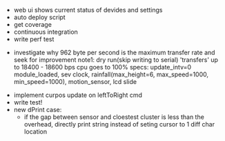 - web ui shows current status of devides and settings
- auto deploy script
- get coverage
- continuous integration
- write perf test
+ investigate why 962 byte per second is the maximum transfer rate and seek for improvement
    note1:
        dry run(skip writing to serial) 'transfers' up to 18400 - 18600 bps cpu goes to 100% 
        specs: update_intv=0 
        module_loaded, sev clock, rainfall(max_height=6, max_speed=1000, min_speed=1000), motion_sensor, lcd slide

- implement curpos update on leftToRight cmd
- write test!
- new dPrint case:
	- if the gap between sensor and cloestest cluster is less than the overhead, directly print string instead of seting cursor to 1 diff char location 
